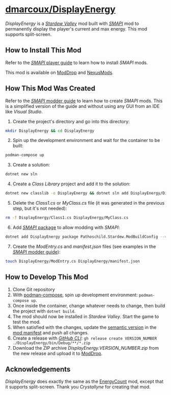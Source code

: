 # <a href="https://github.com/dmarcoux/DisplayEnergy">dmarcoux/DisplayEnergy</a>

_DisplayEnergy_ is a [_Stardew Valley_](https://www.stardewvalley.net/) mod
built with [_SMAPI_](https://smapi.io/) mod to permanently display the player's
current and max energy. This mod supports split-screen.

## How to Install This Mod

Refer to the [_SMAPI_ player
guide](https://stardewvalleywiki.com/Modding:Player_Guide) to learn how to
install _SMAPI_ mods.

This mod is available on
[ModDrop](https://www.moddrop.com/stardew-valley/mods/1087175-displayenergy) and
[NexusMods](https://www.nexusmods.com/stardewvalley/mods/10662).

## How This Mod Was Created

Refer to the [_SMAPI_ modder
guide](https://stardewvalleywiki.com/Modding:Modder_Guide) to learn how to
create _SMAPI_ mods. This is a simplified version of the guide and without using
any GUI from an IDE like _Visual Studio_.

1. Create the project's directory and go into this directory:

```bash
mkdir DisplayEnergy && cd DisplayEnergy
```

2. Spin up the development environment and wait for the container to be built:

```bash
podman-compose up
```

3. Create a solution:

```bash
dotnet new sln
```

4. Create a _Class Library_ project and add it to the solution:

```bash
dotnet new classlib -o DisplayEnergy && dotnet sln add DisplayEnergy/DisplayEnergy.csproj
```

5. Delete the _Class1.cs_ or _MyClass.cs_ file (it was generated in the previous step, but it's not needed):

```bash
rm -f DisplayEnergy/Class1.cs DisplayEnergy/MyClass.cs
```

6. Add [_SMAPI_ package](https://smapi.io/package/readme) to allow modding with _SMAPI_:

```bash
dotnet add DisplayEnergy package Pathoschild.Stardew.ModBuildConfig --version 4.0.0
```

7. Create the _ModEntry.cs_ and _manifest.json_ files (see examples in the [_SMAPI_ modder guide](https://stardewvalleywiki.com/Modding:Modder_Guide)):

```bash
touch DisplayEnergy/ModEntry.cs DisplayEnergy/manifest.json
```

## How to Develop This Mod

1. Clone Git repository
2. With [podman-compose](https://github.com/containers/podman-compose), spin up development environment: `podman-compose up`.
3. Once inside the container, change whatever needs to change, then build the project with `dotnet build`.
4. The mod should now be installed in _Stardew Valley_. Start the game to test the mod.
5. When satisfied with the changes, update the [semantic version](https://semver.org/) in the [mod manifest](./DisplayEnergy/manifest.json) and push all changes.
6. Create a release with [_GitHub CLI_](https://cli.github.com/): `gh release create VERSION_NUMBER ./DisplayEnergy/bin/Debug/**/*.zip`
7. Download the ZIP archive _DisplayEnergy.VERSION_NUMBER.zip_ from the new release and upload it to [ModDrop](https://www.moddrop.com).

## Acknowledgements

_DisplayEnergy_ does exactly the same as the
[EnergyCount](https://www.nexusmods.com/stardewvalley/mods/4272) mod, except
that it supports split-screen. Thank you _Crystallyne_ for creating that mod.
